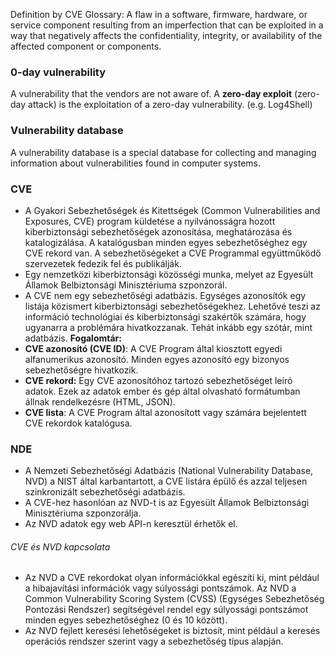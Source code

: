 Definition by CVE Glossary: A flaw in a software, firmware, hardware, or service component resulting from an imperfection that can be exploited in a way that negatively affects the confidentiality, integrity, or availability of the affected component or components.
### 0-day vulnerability
A vulnerability that the vendors are not aware of. 
A **zero-day exploit** (zero-day attack) is the exploitation of a zero-day vulnerability. (e.g. Log4Shell)
### Vulnerability database
A vulnerability database is a special database for collecting and managing information about vulnerabilities found in computer systems.
### CVE
- A Gyakori Sebezhetőségek és Kitettségek (Common Vulnerabilities and Exposures, CVE) program küldetése a nyilvánosságra hozott kiberbiztonsági sebezhetőségek azonosítása, meghatározása és katalogizálása. A katalógusban minden egyes sebezhetőséghez egy CVE rekord van. A sebezhetőségeket a CVE Programmal együttműködő szervezetek fedezik fel és publikálják.
- Egy nemzetközi kiberbiztonsági közösségi munka, melyet az Egyesült Államok Belbiztonsági Minisztériuma szponzorál.
- A CVE nem egy sebezhetőségi adatbázis. Egységes azonosítók egy listája közismert kiberbiztonsági sebezhetőségekhez. Lehetővé teszi az információ technológiai és kiberbiztonsági szakértők számára, hogy ugyanarra a problémára hivatkozzanak. Tehát inkább egy szótár, mint adatbázis.
**Fogalomtár:**
- **CVE azonosító (CVE ID)**: A CVE Program által kiosztott egyedi alfanumerikus azonosító. Minden egyes azonosító egy bizonyos sebezhetőségre hivatkozik. 
- **CVE rekord:** Egy CVE azonosítóhoz tartozó sebezhetőséget leíró adatok. Ezek az adatok ember és gép által olvasható formátumban állnak rendelkezésre (HTML, JSON). 
- **CVE lista**: A CVE Program által azonosított vagy számára bejelentett CVE rekordok katalógusa.
### NDE
- A Nemzeti Sebezhetőségi Adatbázis (National Vulnerability Database, NVD) a NIST által karbantartott, a CVE listára épülő és azzal teljesen szinkronizált sebezhetőségi adatbázis. 
- A CVE-hez hasonlóan az NVD-t is az Egyesült Államok Belbiztonsági Minisztériuma szponzorálja.
- Az NVD adatok egy web API-n keresztül érhetők el.
###### CVE és NVD kapcsolata
- Az NVD a CVE rekordokat olyan információkkal egészíti ki, mint például a hibajavítási információk vagy súlyossági pontszámok. 
  Az NVD a Common Vulnerability Scoring System (CVSS) (Egységes Sebezhetőség Pontozási Rendszer) segítségével rendel egy súlyossági pontszámot minden egyes sebezhetőséghez (0 és 10 között).
- Az NVD fejlett keresési lehetőségeket is biztosít, mint például a keresés operációs rendszer szerint vagy a sebezhetőség típus alapján. 